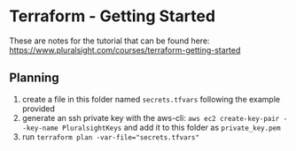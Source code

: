 # Terraform - Getting Started

These are notes for the tutorial that can be found here: https://www.pluralsight.com/courses/terraform-getting-started

## Planning
1. create a file in this folder named `secrets.tfvars` following the example provided
2. generate an ssh private key with the aws-cli:
	`aws ec2 create-key-pair --key-name PluralsightKeys`
	and add it to this folder as `private_key.pem`
3. run `terraform plan -var-file="secrets.tfvars"`